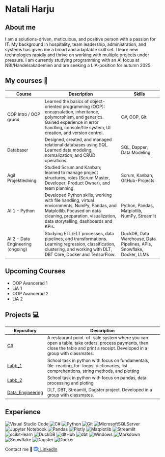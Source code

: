 
# Natali Harju

## About me
I am a solutions-driven, meticulous, and positive person with a passion for IT. My background in hospitality, team leadership, administration, and systems has given me a broad and adaptable skill set. I learn new technologies rapidly and thrive on working with multiple projects under pressure. I am currently studying programming with an AI focus at NBI/Handelsakademien and are seeking a LIA-position for autumn 2025.

## My courses :briefcase:
| Course                           |        Description  | Skills                                                                |
| ------------------------------------- | --------------------------------|------------------------------------------------------------------------------------------------------------------------------------------------------------------------------------------------------------ | 
| OOP Intro / OOP grund            | Learned the basics of object-oriented programming (OOP): encapsulation, inheritance, polymorphism, and generics. Gained experience in error handling, console/file system, UI creation, and version control. | C#, OOP, Git                                                          |
| Databaser                        | Designed, created, and managed relational databases using SQL. Learned data modeling, normalization, and CRUD operations.                                                                                    | SQL, Dapper, Data Modeling                                            |
| Agil Projektledning              | Studied Scrum and Kanban; learned to manage project structures, roles (Scrum Master, Developer, Product Owner), and team planning.                                                                           | Scrum, Kanban, GitHub-Projects                                        |
| AI 1 - Python                    | Developed Python skills, working with file handling, virtual enviornments, NumPy, Pandas, and Matplotlib. Focused on data cleaning, preparation, visualization, data storytelling, dashboards and KPIs.      | Python, Pandas, Matplotlib, NumPy, Streamlit                          |
| AI 2 - Data Engineering (ongoing) | Studying ETL/ELT processes, data pipelines, and transformations. Learning regression, classification, clustering, and working with DLT, DBT Core, Docker and TensorFlow.                                     | DuckDB, Data Warehouse, Data Pipelines, APIs, Snowflake, Docker, LLMs |
## Upcoming Courses
- OOP Avancerad 1      
- LiA 1 
- OOP Avancerad 2 
- LiA 2 

## Projects :computer:


| Repository | Description |
| ----------- | --------------- |
| [C#] | A restaurant point-of-sale system where you can open a table, take orders, process payments, then close the table and print a receipt. Developed in a group with classmates. |
| [Labb_1] | School task in python with focus on fundamentals, file-reading, for-loops, dictionaries, list comprehentions, string methods, and plotting |
| [Labb_2] | School task in python with focus on pandas, data processing and ploting |
| [Data_Engineering] | DLT, DBT, Streamlit, Dagster project. Developed in a group with classmates. |

[Labb_1]: https://github.com/Natali-Dev/Labb_1.git      
[Labb_2]: https://github.com/Natali-Dev/Labb_2.git  
[C#]: https://github.com/Natali-Dev/Csharp.git  
[Data_Engineering]: https://github.com/Natali-Dev/AI_2_group_project.git  

## Experience

![Visual Studio Code](https://img.shields.io/badge/Visual%20Studio%20Code-0078d7.svg?style=for-the-badge&logo=visual-studio-code&logoColor=white)
![C#](https://img.shields.io/badge/c%23-%23239120.svg?style=for-the-badge&logo=csharp&logoColor=white)
![Python](https://img.shields.io/badge/python-3670A0?style=for-the-badge&logo=python&logoColor=ffdd54)
![Git](https://img.shields.io/badge/git-%23F05033.svg?style=for-the-badge&logo=git&logoColor=white)
![MicrosoftSQLServer](https://img.shields.io/badge/Microsoft%20SQL%20Server-CC2927?style=for-the-badge&logo=microsoft%20sql%20server&logoColor=white)
![Jupyter Notebook](https://img.shields.io/badge/jupyter-%23FA0F00.svg?style=for-the-badge&logo=jupyter&logoColor=white)
![Pandas](https://img.shields.io/badge/pandas-%23150458.svg?style=for-the-badge&logo=pandas&logoColor=white)
![Plotly](https://img.shields.io/badge/Plotly-%233F4F75.svg?style=for-the-badge&logo=plotly&logoColor=white)
![Matplotlib](https://img.shields.io/badge/Matplotlib-%23ffffff.svg?style=for-the-badge&logo=Matplotlib&logoColor=black)
![Streamlit](https://img.shields.io/badge/Streamlit-%23FE4B4B.svg?style=for-the-badge&logo=streamlit&logoColor=white)
![scikit-learn](https://img.shields.io/badge/scikit--learn-%23F7931E.svg?style=for-the-badge&logo=scikit-learn&logoColor=white)
![DuckDB](https://img.shields.io/badge/DuckDB-FFD700?style=for-the-badge&labelColor=000000)
![dltHub](https://img.shields.io/badge/dltHub-00AEEF?style=for-the-badge&logoColor=white)
![dbt](https://img.shields.io/badge/dbt-FF694B?style=for-the-badge&logo=dbt&logoColor=white)
![Windows](https://img.shields.io/badge/Windows-0078D6?style=for-the-badge&logo=windows&logoColor=white)
![Markdown](https://img.shields.io/badge/markdown-%23000000.svg?style=for-the-badge&logo=markdown&logoColor=white)
![Snowflake](https://img.shields.io/badge/snowflake-%2329B5E8.svg?style=for-the-badge&logo=snowflake&logoColor=white)
![Dagster](https://img.shields.io/badge/Dagster-3B27C1?style=for-the-badge&logo=dagster&logoColor=white)
![Docker](https://img.shields.io/badge/docker-%230db7ed.svg?style=for-the-badge&logo=docker&logoColor=white)

<!-- 
![TensorFlow](https://img.shields.io/badge/TensorFlow-%23FF6F00.svg?style=for-the-badge&logo=TensorFlow&logoColor=white) -->

Contact me 📱
[![linkedIn icon](assets/linkedIn-icon.png): LinkedIn][linkedin]

[linkedin]: https://www.linkedin.com/in/natali-harju/

<!--
**Natali-Dev/Natali-Dev** is a ✨ _special_ ✨ repository because its `README.md` (this file) appears on your GitHub profile.

Here are some ideas to get you started:

- 🔭 I’m currently working on ...
- 🌱 I’m currently learning ...
- 👯 I’m looking to collaborate on ...
- 🤔 I’m looking for help with ...
- 💬 Ask me about ...
- 📫 How to reach me: ...
- 😄 Pronouns: ...
- ⚡ Fun fact: ...
-->
